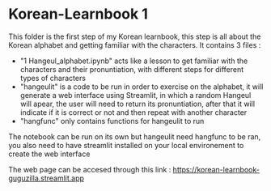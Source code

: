 # Korean-Learnbook 1

This folder is the first step of my Korean learnbook, this step is all about the Korean alphabet and getting familiar with the characters.
It contains 3 files : 

- "1 Hangeul_alphabet.ipynb" acts like a lesson to get familiar with the characters and their pronuntiation, with different steps for different types of characters
- "hangeulit" is a code to be run in order to exercise on the alphabet, it will generate a web interface using Streamlit, in which a random Hangeul will apear, the user will need to return its pronuntiation, after that it will indicate if it is correct or not and then repeat with another character
- "hangfunc" only contains functions for hangeulit to run

The notebook can be run on its own but hangeulit need hangfunc to be ran, you also need to have streamlit installed on your local environement to create the web interface

The web page can be accesed through this link : https://korean-learnbook-guguzilla.streamlit.app

